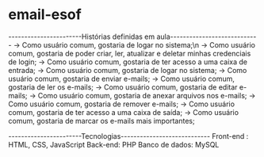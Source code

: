 # email-esof
-----------------------Histórias definidas em aula----------------------------
-> Como usuário comum, gostaria de logar no sistema;\n
-> Como usuário comum, gostaria de poder criar, ler, atualizar e deletar minhas credenciais de login;
-> Como usuário comum, gostaria de ter acesso a uma caixa de entrada;
-> Como usuário comum, gostaria de logar no sistema;
-> Como usuário comum, gostaria de enviar e-mails;
-> Como usuário comum, gostaria de ler os e-mails;
-> Como usuário comum, gostaria de editar e-mails;
-> Como usuário comum, gostaria de anexar arquivos nos e-mails;
-> Como usuário comum, gostaria de remover e-mails;
-> Como usuário comum, gostaria de ter acesso a uma caixa de saída;
-> Como usuário comum, gostaria de marcar os e-mails mais importantes;

-----------------------Tecnologias----------------------------
Front-end : HTML, CSS, JavaScript
Back-end: PHP
Banco de dados: MySQL
